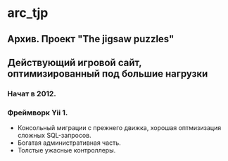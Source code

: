 # arc_tjp
## Архив. Проект "The jigsaw puzzles"
## Действующий игровой сайт, оптимизированный под большие нагрузки
### Начат в 2012.
### Фреймворк Yii 1. 
+ Консольный миграции с прежнего движка, хорошая оптмизизация сложных SQL-запросов.
+ Богатая административная часть.
+ Толстые ужасные контроллеры.
